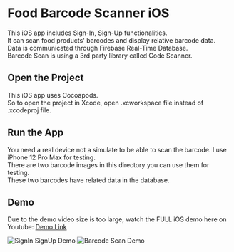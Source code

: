 # Food Barcode Scanner iOS

This iOS app includes Sign-In, Sign-Up functionalities. </br>
It can scan food products' barcodes and display relative barcode data. </br>
Data is communicated through Firebase Real-Time Database. </br>
Barcode Scan is using a 3rd party library called Code Scanner. </br>

## Open the Project

This iOS app uses Cocoapods. </br>
So to open the project in Xcode, open .xcworkspace file instead of .xcodeproj file. </br>

## Run the App

You need a real device not a simulate to be able to scan the barcode. I use iPhone 12 Pro Max for testing. </br>
There are two barcode images in this directory you can use them for testing. </br>
These two barcodes have related data in the database. </br>

## Demo

Due to the demo video size is too large, watch the FULL iOS demo here on Youtube: [Demo Link](https://youtu.be/yuNcS2xVUhc)

![SignIn SignUp Demo](demos/signin_signup_demo.gif)
![Barcode Scan Demo](demos/barcode_scan_demo.gif)
